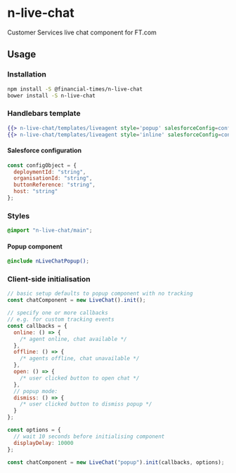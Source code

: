 # n-live-chat

Customer Services live chat component for FT.com

## Usage

### Installation

```sh
npm install -S @financial-times/n-live-chat
bower install -S n-live-chat
```

### Handlebars template

```hbs
{{> n-live-chat/templates/liveagent style='popup' salesforceConfig=configObject}}
{{> n-live-chat/templates/liveagent style='inline' salesforceConfig=configObject}}
```

#### Salesforce configuration

```js
const configObject = {
  deploymentId: "string",
  organisationId: "string",
  buttonReference: "string",
  host: "string"
};
```

### Styles

```scss
@import "n-live-chat/main";
```

#### Popup component

```scss
@include nLiveChatPopup();
```

### Client-side initialisation

```js
// basic setup defaults to popup component with no tracking
const chatComponent = new LiveChat().init();
```

```js
// specify one or more callbacks
// e.g. for custom tracking events
const callbacks = {
  online: () => {
    /* agent online, chat available */
  },
  offline: () => {
    /* agents offline, chat unavailable */
  },
  open: () => {
    /* user clicked button to open chat */
  },
  // popup mode:
  dismiss: () => {
    /* user clicked button to dismiss popup */
  }
};

const options = {
  // wait 10 seconds before initialising component
  displayDelay: 10000
};

const chatComponent = new LiveChat("popup").init(callbacks, options);
```

